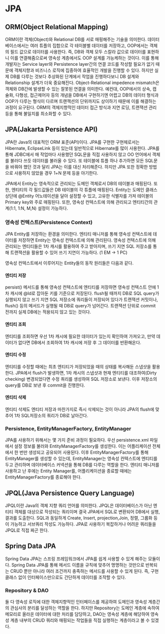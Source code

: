 # JPA

## ORM(Object Relational Mapping)

ORM이란 객체(Object)와 Relational DB를 서로 매핑해주는 기술을 의미한다. 데이터베이스에서는 여러 튜플의 집합으로 각 테이블별 데이터를 저장하고, OOP에서는 객체의 필드 값으로 데이터를 사용한다. 즉, DB와 객체 모두 스칼라 값으로 데이터를 표현하니 이를 연결해줌으로써 영속성 계층에서도 OOP 설계를 가능케하는 것이다. 이를 통해 개발자는 Service layer와 Persistence layer간의 연결 코드를 작성할 필요가 없기 때문에 객체지향과 비즈니스 로직에 집중하여 효율적인 개발을 진행할 수 있다. 하지만 실제 DB를 다루는 것보다 추상화된 단계에서 작업을 진행하다보니 DB 설계와 Relationship 설계가 더욱 중요해진다. Object-Relational impedence mismatch은 객체와 DB간에 발생할 수 있는 잘못된 연결을 의미한다. 예컨대, OOP에서의 상속, 캡슐화, 다형성, 접근제어자 등의 개념을 DB에서 구현하기엔 어렵고 DB의 데이터 형식과 OOP가 다루는 형식이 다르며 트랜잭션의 단위까지도 상이하기 때문에 이를 해결하는 과정이 요구된다. ORM의 객체지향적인 데이터 접근 방식과 지연 로딩, 트랜잭션 관리 등을 통해 불일치를 최소화할 수 있다.

## JPA(Jakarta Persistence API)

JPA란 Java의 대표적인 ORM 표준(API)이다. JPA를 구현한 구현체로서는 Hibernate, EclipseLink 등이 있는데 일반적으로 Hibernate를 많이 사용한다. JPA를 통해 JDBC에서 매 작업마다 사용했던 SQL문을 직접 사용하지 않고 OO 언어에서 객체를 불러다 쓰듯 데이터를 불러올 수 있다. 또 테이블에 튜플 하나 추가하면 모든 SQL문을 바꿔야 했던 것과 달리 JPA는 이를 대신 처리해준다. 하지만 JPA 또한 정확한 방법으로 사용하지 않았을 경우 1+N 문제 등을 야기한다.

JPA에서 Entity는 영속적으로 관리되는 도메인 객체로서 DB의 테이블과 매핑된다. 또한, 엔티티의 각 필드값들은 DB 테이블의 각 튜플에 매핑된다. Entity는 도메인 클래스 상단에 @Entity 어노테이션을 달아 설정할 수 있고, 고유한 식별자를 가져 테이블의 Primary key와 주로 매핑된다. 또한, 영속성 컨텍스트에 의해 관리되고 엔티티간의 관계(1:1, 1:N, M,N) 설정이 가능하다.

### 영속성 컨텍스트(Persistence Context)

JPA Entity를 저장하는 환경을 의미한다. 엔티티 매니저를 통해 영속성 컨텍스트에 데이터를 저장하면 Entity는 영속성 컨텍스트에 의해 관리된다. 영속성 컨텍스트에 의해 관리되는 엔티티들은 1차 캐시를 활용하여 주고 받아지며, 쓰기 지연 SQL 저장소를 통해 트랜잭션을 활용할 수 있어 쓰기 지연이 가능하다. (1 EM -> 1 PC)

영속성 컨텍스트에서 이루어지는 Entity들의 동작 원리들은 다음과 같다.

#### 엔티티 저장

persist() 메서드를 통해 영속성 컨텍스트에 엔티티를 저장하면 영속성 컨텍스트 안에 1차 캐시에 @Id로 잡아둔 키를 기준으로 저장된다. flush될 때까지 DB로 SQL query가 실행되지 않고 쓰기 지연 SQL 저장소에 쿼리들이 저장되어 있다가 트랜잭션 커밋이나, flush() 등의 메서드가 실행될 때 DB로 query가 넘어간다. 트랜잭션 단위로 commit 전까지 실제 DB에는 적용되지 않고 있는 것이다.

#### 엔티티 조회

엔티티를 조회하면 우선 1차 캐시에 필요한 데이터가 있는지 확인하여 가져오고, 만약 데이터가 없다면 DB에서 조회하여 1차 캐시에 저장 후 그 데이터를 반환해온다.

#### 엔티티 수정

엔티티를 수정할 때에는 최초 엔티티가 저장되었을 때의 상태를 복사해둔 스냅샷을 활용한다. JPA에서 flush가 발생하면, 1차 캐시의 스냅샷과 현재 엔티티를 대조하여(Dirty checking) 변경되었다면 수정 쿼리를 생성하여 SQL 저장소로 보낸다. 이후 저장소의 query를 DB로 보낸 후 commit을 진행한다.

#### 엔티티 삭제

엔티티 삭제도 엔티티 저장과 마찬가지로 즉시 삭제되는 것이 아니라 JPA의 flush에 맞추어 1차 SQL저장소의 쿼리가 DB로 날아간다.

### Persistence, EntityManagerFactory, EntityManager

JPA를 사용하기 위해서는 몇 가지 준비 과정이 필요하다. 우선 persistence.xml 파일에서 설정 정보를 불러와 EntityManagerFactory를 생성한다. 이는 어플리케이션 전체에서 한 번만 생성되고 공유되어 사용된다. 이후 EntityManagerFactory를 통해 EntityManager를 생성할 수 있는데, EntityManager는 영속성 컨텍스트에 엔티티를 두고 관리하며 데이터베이스 커넥션을 통해 DB를 다루는 역할을 한다. 엔티티 매니저를 사용하고 난 후에는 Entity Manager를, 어플리케이션을 종료할 때에는 EntityManagerFactory를 종료해야 한다.

## JPQL(Java Persistence Query Language)

JPQL이란 Java의 객체 지향 쿼리 언어를 의미한다. JPQL은 데이터베이스가 아닌 엔티티 객체를 대상으로 작성되는 쿼리이며 결국 JPA에서 SQL로 변환되어 DB에서 실행, 결과를 도출한다. SQL과 동일하게 Create, Insert, projection,Join, 정렬, 그룹화 등이 가능하고 서브쿼리 작성도 가능하다. JPA로 사용하기 복잡하거나 어려운 쿼리들을 JPQL로 직접 짜곤 한다.

## Spring Data JPA

Spring Data JPA는 스프링 프레임워크에서 JPA를 쉽게 사용할 수 있게 해주는 모듈이다. Spring Data JPA를 통해 메서드 이름을 규칙에 맞추어 명명하는 것만으로 반복되는 CRUD 뿐만 아니라 여러 조건까지 충족하는 메서드를 사용할 수 있게 된다. 즉, 구현 클래스 없이 인터페이스만으로도 간단하게 데이터를 조작할 수 있다.

### Repository & DAO

둘 다 영속성 로직에 대한 객체지향적인 인터페이스를 제공하여 도메인과 영속성 계층간의 관심사의 분리를 달성하는 역할을 한다. 하지만 Repository는 도메인 계층에 속하여 메모리로 올라온 데이터에 대한 처리를 담당하고, DAO는 영속성 계층에 해당하여 영속성 계층 내부의 CRUD 쿼리와 매핑되는 작업들을 직접 실행하는 계층이라고 볼 수 있겠다.
